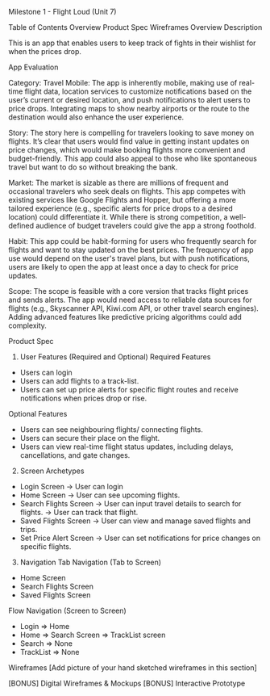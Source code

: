 Milestone 1 - Flight Loud (Unit 7)

Table of Contents
Overview
Product Spec
Wireframes
Overview
Description

This is an app that enables users to keep track of fights in their wishlist for when the prices drop.

App Evaluation

Category: Travel
Mobile: The app is inherently mobile, making use of real-time flight data, location services to customize notifications based on the user’s current or desired location, and push notifications to alert users to price drops. Integrating maps to show nearby airports or the route to the destination would also enhance the user experience.

Story: The story here is compelling for travelers looking to save money on flights. It’s clear that users would find value in getting instant updates on price changes, which would make booking flights more convenient and budget-friendly. This app could also appeal to those who like spontaneous travel but want to do so without breaking the bank.

Market: The market is sizable as there are millions of frequent and occasional travelers who seek deals on flights. This app competes with existing services like Google Flights and Hopper, but offering a more tailored experience (e.g., specific alerts for price drops to a desired location) could differentiate it. While there is strong competition, a well-defined audience of budget travelers could give the app a strong foothold.

Habit: This app could be habit-forming for users who frequently search for flights and want to stay updated on the best prices. The frequency of app use would depend on the user's travel plans, but with push notifications, users are likely to open the app at least once a day to check for price updates.

Scope: The scope is feasible with a core version that tracks flight prices and sends alerts. The app would need access to reliable data sources for flights (e.g., Skyscanner API, Kiwi.com API, or other travel search engines). Adding advanced features like predictive pricing algorithms could add complexity.

Product Spec
1. User Features (Required and Optional)
Required Features
* Users can login
* Users can add flights to a track-list.
* Users can set up price alerts for specific flight routes and receive notifications when prices drop or rise.

Optional Features
* Users can see neighbouring flights/ connecting flights.
* Users can secure their place on the flight.
* Users can view real-time flight status updates, including delays, cancellations, and gate changes.

2. Screen Archetypes
* Login Screen
    -> User can login
* Home Screen
    -> User can see upcoming flights.
* Search Flights Screen
    -> User can input travel details to search for flights.
    -> User can track that flight.
* Saved Flights Screen
    -> User can view and manage saved flights and trips.
* Set Price Alert Screen
    -> User can set notifications for price changes on specific flights.

3. Navigation
Tab Navigation (Tab to Screen)
* Home Screen  
* Search Flights Screen
* Saved Flights Screen

Flow Navigation (Screen to Screen)

* Login 
    =>  Home 
* Home
    =>  Search Screen
    =>  TrackList screen
* Search
    => None
* TrackList 
    => None

Wireframes
[Add picture of your hand sketched wireframes in this section] 



[BONUS] Digital Wireframes & Mockups
[BONUS] Interactive Prototype


